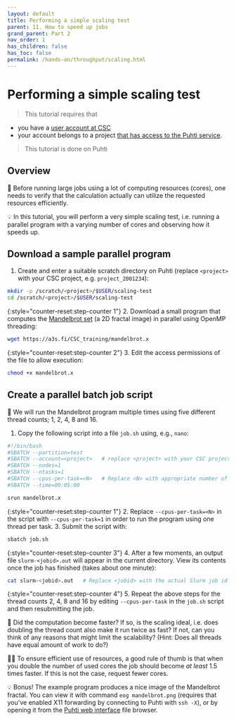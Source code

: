 ```yaml
---
layout: default
title: Performing a simple scaling test
parent: 11. How to speed up jobs
grand_parent: Part 2
nav_order: 1
has_children: false
has_toc: false
permalink: /hands-on/throughput/scaling.html
---
```


# Performing a simple scaling test

> This tutorial requires that

- you have a [user account at CSC](https://docs.csc.fi/accounts/how-to-create-new-user-account/)
- your account belongs to a project [that has access to the Puhti
  service](https://docs.csc.fi/accounts/how-to-add-service-access-for-project/).

> This tutorial is done on Puhti

## Overview

💬 Before running large jobs using a lot of computing resources (cores), one
needs to verify that the calculation actually can utilize the requested
resources efficiently.

💡 In this tutorial, you will perform a very simple scaling test, i.e. running
a parallel program with a varying number of cores and observing how it speeds
up.

## Download a sample parallel program

1. Create and enter a suitable scratch directory on Puhti (replace `<project>`
   with your CSC project, e.g. `project_2001234`):

```bash
mkdir -p /scratch/<project>/$USER/scaling-test
cd /scratch/<project>/$USER/scaling-test
```

{:style="counter-reset:step-counter 1"}
2. Download a small program that computes the
   [Mandelbrot set](https://en.wikipedia.org/wiki/Mandelbrot_set) (a 2D fractal
   image) in parallel using OpenMP threading:
 
```bash
wget https://a3s.fi/CSC_training/mandelbrot.x
```

{:style="counter-reset:step-counter 2"}
3. Edit the access permissions of the file to allow execution:

```bash
chmod +x mandelbrot.x
```

## Create a parallel batch job script

💬 We will run the Mandelbrot program multiple times using five different
thread counts; 1, 2, 4, 8 and 16.

1. Copy the following script into a file `job.sh` using, e.g., `nano`:

```bash
#!/bin/bash
#SBATCH --partition=test
#SBATCH --account=<project>   # replace <project> with your CSC project, e.g. project_2001234
#SBATCH --nodes=1
#SBATCH --ntasks=1
#SBATCH --cpus-per-task=<N>   # Replace <N> with appropriate number of threads
#SBATCH --time=00:05:00

srun mandelbrot.x
```

{:style="counter-reset:step-counter 1"}
2. Replace `--cpus-per-task=<N>` in the script with `--cpus-per-task=1` in
   order to run the program using one thread per task.
3. Submit the script with:

```bash
sbatch job.sh
```

{:style="counter-reset:step-counter 3"}
4. After a few moments, an output file `slurm-<jobid>.out` will appear in the
   current directory. View its contents once the job has finished (takes about
   one minute):

```bash
cat slurm-<jobid>.out   # Replace <jobid> with the actual Slurm job id
```

{:style="counter-reset:step-counter 4"}
5. Repeat the above steps for the thread counts 2, 4, 8 and 16 by editing
   `--cpus-per-task` in the `job.sh` script and then resubmitting the job.

💭 Did the computation become faster? If so, is the scaling ideal, i.e. does
doubling the thread count also make it run twice as fast? If not, can you think
of any reasons that might limit the scalability? (Hint: Does all threads have
equal amount of work to do?)

☝🏻 To ensure efficient use of resources, a good rule of thumb is that when
you double the number of used cores the job should become *at least* 1.5 times
faster. If this is not the case, request fewer cores.

💡 Bonus! The example program produces a nice image of the Mandelbrot fractal.
You can view it with command `eog mandelbrot.png` (requires that you've enabled
X11 forwarding by connecting to Puhti with `ssh -X`), or by opening it from
the [Puhti web interface](https://www.puhti.csc.fi) file browser.
